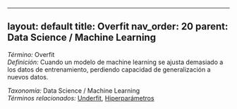
---
layout: default
title: Overfit
nav_order: 20
parent: Data Science / Machine Learning
---

*Término:* Overfit  
*Definición:* Cuando un modelo de machine learning se ajusta demasiado a los datos de entrenamiento, perdiendo capacidad de generalización a nuevos datos.

*Taxonomía:* Data Science / Machine Learning  
*Términos relacionados:* [Underfit](https://maleniski.github.io/diccionario-angl-tec-mx/docs/alfabeticamente/U/underfit/), [Hiperparámetros](https://maleniski.github.io/diccionario-angl-tec-mx/docs/alfabeticamente/H/hiperparmetros/)

